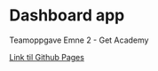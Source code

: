 # Dashboard app

Teamoppgave Emne 2 - Get Academy

[Link til Github Pages](https://tobiasrefsholt.github.io/dashboard-app/)
